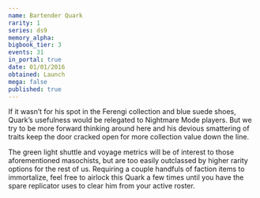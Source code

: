 ```yaml
---
name: Bartender Quark
rarity: 1
series: ds9
memory_alpha:
bigbook_tier: 3
events: 31
in_portal: true
date: 01/01/2016
obtained: Launch
mega: false
published: true
---
```


If it wasn’t for his spot in the Ferengi collection and blue suede shoes, Quark’s usefulness would be relegated to Nightmare Mode players. But we try to be more forward thinking around here and his devious smattering of traits keep the door cracked open for more collection value down the line.

The green light shuttle and voyage metrics will be of interest to those aforementioned masochists, but are too easily outclassed by higher rarity options for the rest of us. Requiring a couple handfuls of faction items to immortalize, feel free to airlock this Quark a few times until you have the spare replicator uses to clear him from your active roster.
